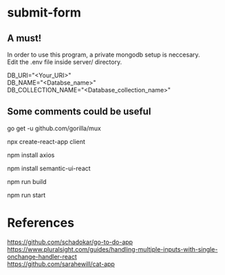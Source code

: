 # submit-form

## A must!
In order to use this program, a private mongodb setup is neccesary.<br />
Edit the .env file inside server/ directory.

DB_URI="<Your_URI>"<br />
DB_NAME="<Databse_name>"<br />
DB_COLLECTION_NAME="<Database_collection_name>"<br />

## Some comments could be useful
go get -u github.com/gorilla/mux

npx create-react-app client

npm install axios

npm install semantic-ui-react

npm run build

npm run start

# References
https://github.com/schadokar/go-to-do-app<br />
https://www.pluralsight.com/guides/handling-multiple-inputs-with-single-onchange-handler-react<br />
https://github.com/sarahewill/cat-app

